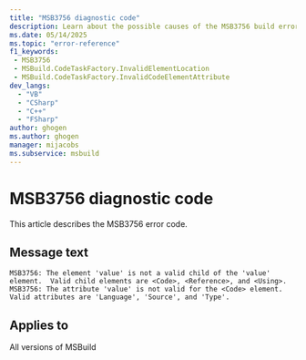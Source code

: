 ```yaml
---
title: "MSB3756 diagnostic code"
description: Learn about the possible causes of the MSB3756 build error, and get troubleshooting tips.
ms.date: 05/14/2025
ms.topic: "error-reference"
f1_keywords:
 - MSB3756
 - MSBuild.CodeTaskFactory.InvalidElementLocation
 - MSBuild.CodeTaskFactory.InvalidCodeElementAttribute
dev_langs:
  - "VB"
  - "CSharp"
  - "C++"
  - "FSharp"
author: ghogen
ms.author: ghogen
manager: mijacobs
ms.subservice: msbuild
---
```


# MSB3756 diagnostic code

<!-- :::ErrorDefinitionDescription::: -->
<!-- :::editable-content name="introDescription"::: -->
This article describes the MSB3756 error code.
<!-- :::editable-content-end::: -->

## Message text

`MSB3756: The element 'value' is not a valid child of the 'value' element.  Valid child elements are <Code>, <Reference>, and <Using>.
MSB3756: The attribute 'value' is not valid for the <Code> element.  Valid attributes are 'Language', 'Source', and 'Type'.`

<!-- :::editable-content name="postOutputDescription"::: -->
<!--
{StrBegin="MSB3756: "}

{StrBegin="MSB3756: "}
-->
<!-- :::editable-content-end::: -->
<!-- :::ErrorDefinitionDescription-end::: -->

## Applies to

All versions of MSBuild
